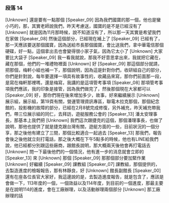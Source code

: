 ### 段落 14

[Unknown] 還是要有一點那個
[Speaker_09] 因為我們國寶的那一個，他也是蠻小巧的，那，其實老師說我們，昨天考慮送，國寶的是不是已經沒有了
[Unknown] 就是因為11月那時候，說不知道沒有了，所以那一天其實是希望我們在家做
[Speaker_08] 然後這個部分，已經現在補上了
[Speaker_09] 已經有了，那一天應該要送那個國寶，因為送給市長那個國寶，會比送我們，拿中華電信那個硬碟，好一點，這個拿出去也會變得很小家子氣，因為它太小了
[Unknown] 大家要比大袋子
[Speaker_09] 我一看我就說，那我不好意思拿出來，我就把它藏在，藏在那個，他們的一堆禮物裡面
[Unknown] 好
[Speaker_09] 那這個部分就請，把那個，梅軒小組也補一下，那個說明，因為這是針對你們，收研組自己的部分，你們是針對說，每年要選擇一項具有故事性的，收藏品來寫，那你們前面那一段，是寫在梅軒那裡嗎，還是梅寫，我講的是這項管考事項
[Speaker_08] 那項管考事項我們應該，我的印象是接管，因為我們做完了，然後那個現在大家都可以
[Speaker_09] 好，那你們現在後來增加多少，故事，好來繼續展示
[Unknown] 展示組，展示組，第19頁有關，營運管理資訊專區，聯電木拉克那個，那個紀念館的，投影機的故障的部分，已經在2月8號完成修復，另外補充，昨天補充帶我們，帶三位展示組的同仁，去拜訪，遊艇服務公會的
[Speaker_13] 潘太安理事長，那基本上我們把
[Unknown] 我們這次跟捷克的這個，那個潘理事長，也做了說明，那他也提供了就是捷克跟台灣有關，遊艇方面的一些，目前狀況的一個分享，那之後他有建立了三間，那個比較適合一起過去
[Speaker_13] 那我們，報告會後之後他就立刻打電話，那之後大概在下午5點多的時候，他也有LINE給我們說，他已經都分別跟這些廠商，跟館長說明，那大概兩天後他會再打電話去
[Unknown] 問一下最後他們的一個情況，他有進一步的消息就會立即的
[Speaker_13] 來
[Unknown] 那個
[Speaker_09] 那那個部分要加緊作業
[Unknown] 好繼續
[Speaker_09] 課教組
[Speaker_07] 課教組，那個提供的，去製造進度的檢報報告，那有林靜良，好
[Unknown] 館長副館長
[Speaker_00] 還有在座各位長官大家好，我這邊說的是，去製造進度報告，就是包含了，應該是會做一下，113年度的一個，一個效益以及114年度，到目前的一個進度，那最主要是在說明114的進度，會在工廠辦理，以及活動辦理兩個部分
[Unknown] 那工廠辦理的話